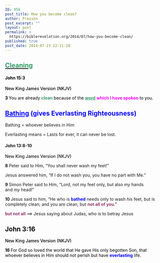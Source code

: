 ```yaml
---
ID: 956
post_title: How you become clean?
author: Praison
post_excerpt: ""
layout: post
permalink: >
  https://biblerevelation.org/2014/07/how-you-become-clean/
published: true
post_date: 2014-07-23 22:11:28
---
```

<h2 class="passage-display" style="font-weight: 500; color: #000000;"><span style="text-decoration: underline;"><span style="color: #339966;"><strong>Cleaning</strong></span></span></h2>
<h4 class="passage-display" style="font-weight: 500; color: #000000;"><strong><span class="passage-display-bcv">John 15:3</span></strong></h4>
<p class="passage-display" style="font-weight: 500; color: #000000;"><span class="passage-display-version">New King James Version (NKJV)</span></p>
<p style="color: #000000;"><span id="en-NKJV-26703" class="text John-15-3"><span class="versenum" style="font-weight: bold;">3 </span><span class="woj">You are already <span style="color: #339966;"><strong>clean</strong></span> because of the <span style="color: #ff00ff;"><strong><span style="text-decoration: underline; color: #339966;">word</span> which I have spoken</strong></span> to you.</span></span></p>

<h2 style="color: #000000;"><span style="color: #0000ff;"><span style="text-decoration: underline;"><strong>Bathing</strong></span> (gives Everlasting Righteousness)</span></h2>
Bathing = whoever believes in Him

Everlasting means = Lasts for ever, it can never be lost.
<h4 class="passage-display" style="font-weight: 500;"><strong><span class="passage-display-bcv">John 13:8-10</span></strong></h4>
<p class="passage-display" style="font-weight: 500;"><span class="passage-display-version">New King James Version (NKJV)</span></p>
<span id="en-NKJV-26639" class="text John-13-8"><span class="versenum" style="font-weight: bold;">8 </span>Peter said to Him, “You shall never wash my feet!”</span>

<span class="text John-13-8">Jesus answered him, <span class="woj">“If I do not wash you, you have no part with Me.”</span></span>

<span id="en-NKJV-26640" class="text John-13-9"><span class="versenum" style="font-weight: bold;">9 </span>Simon Peter said to Him, “Lord, not my feet only, but also <i>my</i> hands and <i>my</i> head!”</span>

<span id="en-NKJV-26641" class="text John-13-10"><span class="versenum" style="font-weight: bold;">10 </span>Jesus said to him, <span class="woj">“He who is <span style="color: #0000ff;"><strong>bathed</strong></span> needs only to wash <i>his</i> feet, but is completely clean; and you are clean, but <span style="color: #993366;"><strong>not all of you</strong></span>.”</span></span>

<span style="color: #993366;"><strong>but not all</strong></span> ==&gt; Jesus saying about Judas, who is to betray Jesus
<h2 class="passage-display" style="font-weight: 500; color: #000000;"><strong><span class="passage-display-bcv">John 3:16</span></strong></h2>
<p class="passage-display" style="font-weight: 500; color: #000000;"><span class="passage-display-version">New King James Version (NKJV)</span></p>
<p style="color: #000000;"><span id="en-NKJV-26137" class="text John-3-16"><span class="versenum" style="font-weight: bold;">16 </span><span class="woj">For God so loved the world that He gave His only begotten Son, that whoever believes in Him should not perish but have <span style="color: #0000ff;"><strong>everlasting</strong></span> life.</span></span></p>